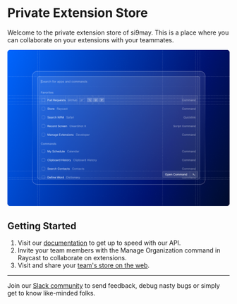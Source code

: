 # Private Extension Store

Welcome to the private extension store of si9may. This is a place where you can collaborate on your extensions with your teammates.

![Extension Store](https://raw.githubusercontent.com/raycast/extensions/main/images/header.png)

## Getting Started

1. Visit our [documentation](https://developers.raycast.com) to get up to speed with our API.
2. Invite your team members with the Manage Organization command in Raycast to collaborate on extensions.
3. Visit and share your [team's store on the web](https://raycast.com/si9may).

---

Join our [Slack community](https://raycast.com/community) to send feedback, debug nasty bugs or simply get to know like-minded folks.
